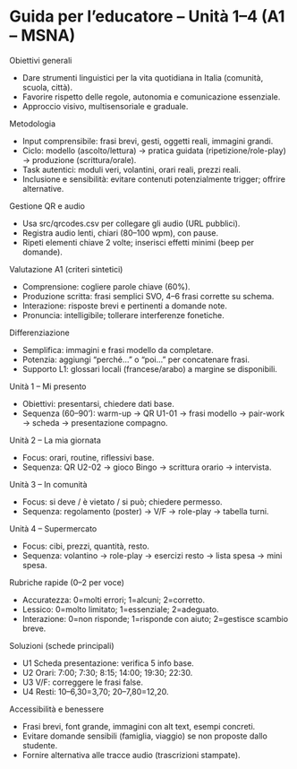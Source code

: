 # Guida per l’educatore – Unità 1–4 (A1 – MSNA)

Obiettivi generali
- Dare strumenti linguistici per la vita quotidiana in Italia (comunità, scuola, città).
- Favorire rispetto delle regole, autonomia e comunicazione essenziale.
- Approccio visivo, multisensoriale e graduale.

Metodologia
- Input comprensibile: frasi brevi, gesti, oggetti reali, immagini grandi.
- Ciclo: modello (ascolto/lettura) → pratica guidata (ripetizione/role-play) → produzione (scrittura/orale).
- Task autentici: moduli veri, volantini, orari reali, prezzi reali.
- Inclusione e sensibilità: evitare contenuti potenzialmente trigger; offrire alternative.

Gestione QR e audio
- Usa src/qrcodes.csv per collegare gli audio (URL pubblici).
- Registra audio lenti, chiari (80–100 wpm), con pause.
- Ripeti elementi chiave 2 volte; inserisci effetti minimi (beep per domande).

Valutazione A1 (criteri sintetici)
- Comprensione: cogliere parole chiave (60%).
- Produzione scritta: frasi semplici SVO, 4–6 frasi corrette su schema.
- Interazione: risposte brevi e pertinenti a domande note.
- Pronuncia: intelligibile; tollerare interferenze fonetiche.

Differenziazione
- Semplifica: immagini e frasi modello da completare.
- Potenzia: aggiungi “perché…” o “poi…” per concatenare frasi.
- Supporto L1: glossari locali (francese/arabo) a margine se disponibili.

Unità 1 – Mi presento
- Obiettivi: presentarsi, chiedere dati base. 
- Sequenza (60–90’): warm-up → QR U1-01 → frasi modello → pair-work → scheda → presentazione compagno.

Unità 2 – La mia giornata
- Focus: orari, routine, riflessivi base.
- Sequenza: QR U2-02 → gioco Bingo → scrittura orario → intervista.

Unità 3 – In comunità
- Focus: si deve / è vietato / si può; chiedere permesso.
- Sequenza: regolamento (poster) → V/F → role-play → tabella turni.

Unità 4 – Supermercato
- Focus: cibi, prezzi, quantità, resto.
- Sequenza: volantino → role-play → esercizi resto → lista spesa → mini spesa.

Rubriche rapide (0–2 per voce)
- Accuratezza: 0=molti errori; 1=alcuni; 2=corretto.
- Lessico: 0=molto limitato; 1=essenziale; 2=adeguato.
- Interazione: 0=non risponde; 1=risponde con aiuto; 2=gestisce scambio breve.

Soluzioni (schede principali)
- U1 Scheda presentazione: verifica 5 info base.
- U2 Orari: 7:00; 7:30; 8:15; 14:00; 19:30; 22:30.
- U3 V/F: correggere le frasi false.
- U4 Resti: 10–6,30=3,70; 20–7,80=12,20.

Accessibilità e benessere
- Frasi brevi, font grande, immagini con alt text, esempi concreti.
- Evitare domande sensibili (famiglia, viaggio) se non proposte dallo studente.
- Fornire alternativa alle tracce audio (trascrizioni stampate).